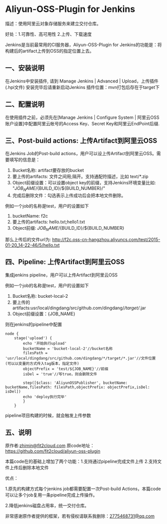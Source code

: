 Aliyun-OSS-Plugin for Jenkins
====================
描述：使用阿里云对象存储服务来建立交付仓库。

好处：1.可靠性、高可用性  2.上传、下载速度

Jenkins是当前最常用的CI服务器，Aliyun-OSS-Plugin for Jenkins的功能是：将构建后的artifact上传到OSS的指定位置上去。
 	
一、安装说明
-------------------------

在Jenkins中安装插件, 请到 Manage Jenkins | Advanced | Upload，上传插件(.hpi文件)
安装完毕后请重新启动Jenkins
插件位置：mvn打包后存在于target下

二、配置说明
-------------------------

在使用插件之前，必须先在[Manage Jenkins | Configure System | 阿里云OSS账户设置]中配置阿里云帐号的Access Key、Secret Key和阿里云EndPoint后缀.

三、Post-build actions: 上传Artifact到阿里云OSS
-------------------------

在Jenkins Job的Post-build actions，用户可以设上传Artifact到阿里云OSS。需要填写的信息是：

1. Bucket名称: artifact要存放的bucket
2. 要上传的artifacts: 文件之间用;隔开。支持通配符描述，比如 text/*.zip
3. Object前缀设置：可以设置object key的前缀，支持Jenkins环境变量比如: "${JOB_NAME}/${BUILD_ID}/${BUILD_NUMBER}/"
4. 完成后删除文件：勾选表示上传成功后会把本地文件删除。

例如一个job的名称是test，用户的设置如下

1. bucketName: f2c
2. 要上传的artifacts: hello.txt;hello1.txt
3. Object前缀: ${JOB_NAME}/${BUILD_ID}/${BUILD_NUMBER}

那么上传后的文件url为: http://f2c.oss-cn-hangzhou.aliyuncs.com/test/2015-01-20_14-22-46/5/hello.txt

四、Pipeline: 上传Artifact到阿里云OSS
-------------------------

集成jenkins pipeline，用户可以上传Artifact到阿里云OSS

例如一个job的名称是test，用户的设置如下
1. Bucket名称: bucket-local-2
2. 要上传的artifacts:usr/local/dingdang/src/github.com/dingdang/*/target/*.jar
3. Object前缀设置：{JOB_NAME}


则在jenkins的pipeline中配置

    node {
        stage('upload') {
	        echo '开始执行upload'
	        bucketName = 'bucket-local-2'//bucket名称 
	        filesPath = 'usr/local/dingdang/src/github.com/dingdang/*/target/*.jar'//文件位置 (可以以变量的方式传入tag版本，指定文件)
	        objectPrefix = 'test/${JOB_NAME}'//前缀
	        isDel = 'true'//写true，则会删除文件

	        step([$class: 'AliyunOSSPublisher', bucketName: bucketName,filesPath: filesPath,objectPrefix: objectPrefix,isDel: isDel])
	        echo 'deploy执行完毕'
            }
        }
pipeline项目构建的时候，就会触发上传参数

五、说明
-------------------------
原作者:zhimin@fit2cloud.com
原code地址：https://github.com/fit2cloud/aliyun-oss-plugin

本篇code在的基础上增加了两个功能：1.支持通过pipeline完成文件上传 2.支持文件上传后删除本地文件

优点：

1.原先的构建方式每个jenkins job都需要配置一次Post-build Actions，本篇code可以让多个job复用一条pipeline完成上传操作。

2.降低jenkins磁盘占用率，统一交付仓库。

非常感谢原作者提供的框架，若有侵权请联系我删除：2775468731@qq.com
